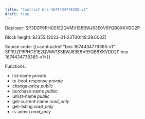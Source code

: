 ```yaml
---
title: "Contract bns-1674434778385-v1"
draft: true
---
```

Deployer: SP3DZP9PHGS1E2QVMV1S5BWJ83E6V9YQB8XKVDD2P


 



Block height: 92355 (2023-01-23T00:48:29.000Z)

Source code: {{<contractref "bns-1674434778385-v1" SP3DZP9PHGS1E2QVMV1S5BWJ83E6V9YQB8XKVDD2P bns-1674434778385-v1>}}

Functions:

* list-name _private_
* to-bool-response _private_
* change-price _public_
* purchase-name _public_
* unlist-name _public_
* get-current-name _read_only_
* get-listing _read_only_
* is-admin _read_only_

